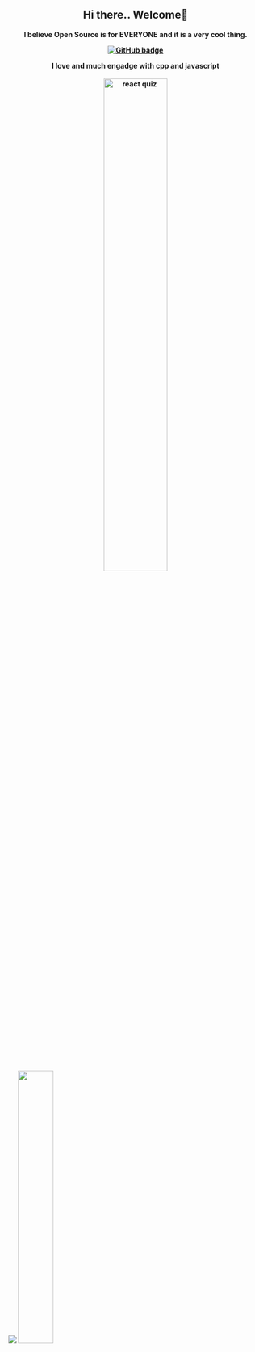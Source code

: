 <!--<p align="center"><img src="" widht="100%" alt="title image"/></p>-->
<h2 align="center"><B>Hi there.. Welcome<B>👋</h2> 

<p align="center">I believe Open Source is for EVERYONE and it is a very cool thing.</p>

<p align="center">
  <a href="https://github.com/wimanshaherath?tab=followers">
    <img src="https://img.shields.io/github/followers/wimanshaherath?label=Followers&logo=GitHub&style=for-the-badge" alt="GitHub badge" />
  </a>
  
</p>

<p align='center'>I love and much engadge with cpp and javascript<br><br>
  <img width="50%" src="https://user-images.githubusercontent.com/49340101/101366462-fcc12e00-38ca-11eb-88cf-ba3c236fc579.png" alt="react quiz"/></p>

<p align="left">
  
  <img src="https://github-readme-stats.vercel.app/api?username=wimanshaherath&show_icons=true&theme=tokyonight&line_height=48" />
   <img width="37.2%" src="https://github-readme-stats.vercel.app/api/top-langs/?username=wimanshaherath&count_private=true&theme=tokyonight">

</p>
<!--
**wimanshaherath/wimanshaherath** is a ✨ _special_ ✨ repository because its `README.md` (this file) appears on your GitHub profile.

Here are some ideas to get you started:

- 🔭 I’m currently working on ...
- 🌱 I’m currently learning ...
- 👯 I’m looking to collaborate on ...
- 🤔 I’m looking for help with ...
- 💬 Ask me about ...
- 📫 How to reach me: ...
- 😄 Pronouns: ...
- ⚡ Fun fact: ...
-->
